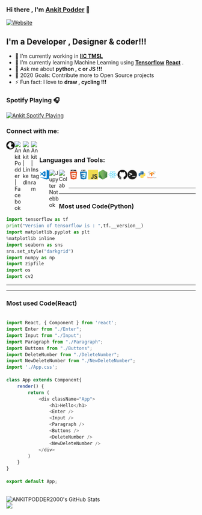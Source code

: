 ### Hi there , I'm [Ankit Podder](https://github.com/ANKITPODDER2000) 👋
[![Website](https://img.shields.io/website?label=ankitpodder.digital&style=for-the-badge&url=https%3A%2F%2Fankitpodder.digital)](http://ankitpodder.digital/)

## I'm a Developer , Designer & coder!!!

- 🔭 I’m currently working in **[IIC TMSL](https://ankitpodder2000.github.io/iictmsl/)**
- 🌱 I’m currently learning Machine Learning using **[Tensorflow](http://tensorflow.org/)** **[React](https://reactjs.org/)** .
- 💬 Ask me about **python , c or JS !!!**
- 🥅 2020 Goals: Contribute more to Open Source projects
- ⚡ Fun fact: I love to **draw , cycling !!!**

### Spotify Playing 🎧

[<img src="https://now-playing-codestackr.vercel.app/api/spotify-playing" alt="Ankit Spotify Playing" width="350" />](https://open.spotify.com/user/316aayv46w66n6f2xt3nbh5dr3hi)

### Connect with me:

[<img align="left" alt="ankitpodder.digital" width="22px" src="https://raw.githubusercontent.com/iconic/open-iconic/master/svg/globe.svg" />](http://ankitpodder.digital/)
[<img align="left" alt="Ankit Podder | Facebook" width="22px" src="https://cdn.jsdelivr.net/npm/simple-icons@v3/icons/facebook.svg" />](https://www.facebook.com/ankit.podder.0211)
[<img align="left" alt="Ankit | LinkedIn" width="22px" src="https://cdn.jsdelivr.net/npm/simple-icons@v3/icons/linkedin.svg" />](https://www.linkedin.com/in/ankit-podder-59156916a/)
[<img align="left" alt="Ankit | Instagram" width="22px" src="https://cdn.jsdelivr.net/npm/simple-icons@v3/icons/instagram.svg" />](https://www.instagram.com/ankitpodder211/)

<br />

###  Languages and Tools:

<img align="left" alt="Visual Studio Code" width="26px" src="https://raw.githubusercontent.com/github/explore/80688e429a7d4ef2fca1e82350fe8e3517d3494d/topics/visual-studio-code/visual-studio-code.png" />
<img align="left" alt="Jupyter Notebbok" width="26px" src="https://upload.wikimedia.org/wikipedia/commons/thumb/3/38/Jupyter_logo.svg/518px-Jupyter_logo.svg.png" />
<img align="left" alt="Colab" width="26px" src="https://colab.research.google.com/img/colab_favicon_256px.png" />
<img align="left" alt="HTML5" width="26px" src="https://raw.githubusercontent.com/github/explore/80688e429a7d4ef2fca1e82350fe8e3517d3494d/topics/html/html.png" />
<img align="left" alt="CSS3" width="26px" src="https://raw.githubusercontent.com/github/explore/80688e429a7d4ef2fca1e82350fe8e3517d3494d/topics/css/css.png" />
<img align="left" alt="JavaScript" width="26px" src="https://raw.githubusercontent.com/github/explore/80688e429a7d4ef2fca1e82350fe8e3517d3494d/topics/javascript/javascript.png" />
<img align="left" alt="Nodejs" width="26px" src="https://raw.githubusercontent.com/github/explore/80688e429a7d4ef2fca1e82350fe8e3517d3494d/topics/nodejs/nodejs.png" />
<img align="left" alt="React" width="26px" src="https://raw.githubusercontent.com/github/explore/80688e429a7d4ef2fca1e82350fe8e3517d3494d/topics/react/react.png" />
<img align="left" alt="GitHub" width="26px" src="https://raw.githubusercontent.com/github/explore/78df643247d429f6cc873026c0622819ad797942/topics/github/github.png" />
<img align="left" alt="Terminal" width="26px" src="https://raw.githubusercontent.com/github/explore/80688e429a7d4ef2fca1e82350fe8e3517d3494d/topics/terminal/terminal.png" />
<img align="left" alt="Python" width="26px" src="https://raw.githubusercontent.com/github/explore/80688e429a7d4ef2fca1e82350fe8e3517d3494d/topics/python/python.png" />
<img align="left" alt="Tensorflow" width="26px" src="https://raw.githubusercontent.com/github/explore/80688e429a7d4ef2fca1e82350fe8e3517d3494d/topics/tensorflow/tensorflow.png" />

<br/><br/>
**************************************
**************************************

### Most used Code(Python)

```python
import tensorflow as tf
print("Version of tensorflow is : ",tf.__version__)
import matplotlib.pyplot as plt
%matplotlib inline
import seaborn as sns
sns.set_style("darkgrid")
import numpy as np
import zipfile
import os
import cv2
``` 

**************************************
**************************************

### Most used Code(React)

```javascript
  
import React, { Component } from 'react';
import Enter from "./Enter";
import Input from "./Input";
import Paragraph from "./Paragraph";
import Buttons from "./Buttons";
import DeleteNumber from "./DeleteNumber";
import NewDeleteNumber from "./NewDeleteNumber";
import './App.css';

class App extends Component{
    render() {
        return (
            <div className="App">
                <h1>Hello</h1>
                <Enter />
                <Input />
                <Paragraph />
                <Buttons />
                <DeleteNumber />
                <NewDeleteNumber />
            </div>
        )
    }
}

export default App;

```

<br />

<img alt="ANKITPODDER2000's GitHub Stats" src="https://github-readme-stats.codestackr.vercel.app/api?username=ANKITPODDER2000&show_icons=true&hide_border=true" />

<br/>
<img src="https://github-readme-stats.vercel.app/api/top-langs/?username=ANKITPODDER2000&show_icons=true&hide_border=true" />
